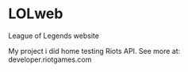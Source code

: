 LOLweb
======

League of Legends website

My project i did home testing Riots API. 
See more at: developer.riotgames.com
